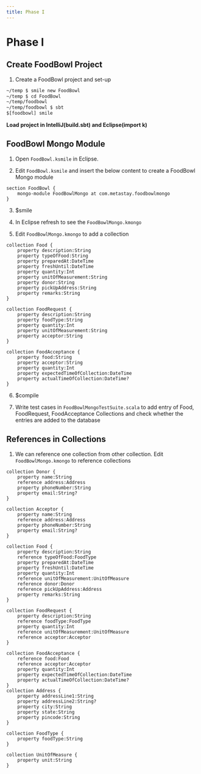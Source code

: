 ```yaml
---
title: Phase I
---
```


# Phase I
       
## Create FoodBowl Project

1. Create a FoodBowl project and set-up

```bash
~/temp $ smile new FoodBowl
~/temp $ cd FoodBowl
~/temp/foodbowl
~/temp/foodbowl $ sbt
$[foodbowl] smile
```

**Load project in IntelliJ(build.sbt) and Eclipse(import k)**

## FoodBowl Mongo Module


1. Open `FoodBowl.ksmile` in Eclipse.

2. Edit `FoodBowl.ksmile` and insert the below content to create a FoodBowl Mongo module

```
section FoodBowl {
	mongo-module FoodBowlMongo at com.metastay.foodbowlmongo
}
```

3. $smile

4. In Eclipse refresh to see the `FoodBowlMongo.kmongo`

5. Edit `FoodBowlMongo.kmongo` to add a collection

```    
collection Food {
	property description:String
	property typeOfFood:String
	property preparedAt:DateTime
	property freshUntil:DateTime
	property quantity:Int
	property unitOfMeasurement:String
	property donor:String
	property pickUpAddress:String
	property remarks:String
}

collection FoodRequest {
	property description:String
	property foodType:String
	property quantity:Int
	property unitOfMeasurement:String
	property acceptor:String
}

collection FoodAcceptance {
	property food:String
	property acceptor:String
	property quantity:Int 
	property expectedTimeOfCollection:DateTime
	property actualTimeOfCollection:DateTime?
}
```

6. $compile

7. Write test cases in `FoodBowlMongoTestSuite.scala` to add entry of Food, FoodRequest, FoodAcceptance Collections and check whether the entries are added to the database

## References in Collections

1. We can reference one collection from other collection. Edit `FoodBowlMongo.kmongo` to reference collections

```
collection Donor {
	property name:String
	reference address:Address
	property phoneNumber:String
	property email:String?
}

collection Acceptor {
	property name:String
	reference address:Address
	property phoneNumber:String
	property email:String?
}

collection Food {
	property description:String
    reference typeOfFood:FoodType
	property preparedAt:DateTime
	property freshUntil:DateTime
	property quantity:Int
	reference unitOfMeasurement:UnitOfMeasure
	reference donor:Donor
	reference pickUpAddress:Address
	property remarks:String
}

collection FoodRequest {
	property description:String
	reference foodType:FoodType
	property quantity:Int
	reference unitOfMeasurement:UnitOfMeasure
	reference acceptor:Acceptor
}

collection FoodAcceptance {
	reference food:Food
	reference acceptor:Acceptor
	property quantity:Int 
	property expectedTimeOfCollection:DateTime
	property actualTimeOfCollection:DateTime?
}
collection Address {
	property addressLine1:String
	property addressLine2:String?
	property city:String
	property state:String
	property pincode:String
}

collection FoodType {
	property foodType:String
}

collection UnitOfMeasure {
	property unit:String
}
```
